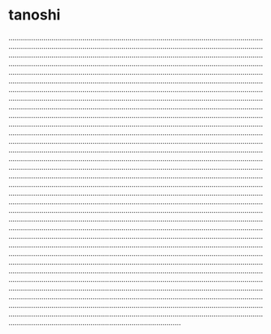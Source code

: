 # tanoshi

................................................................................................................................................................................................................................................................................................................................................................................................................................................................................................................................................................................................................................................................................................................................................................................................................................................................................................................................................................................................................................................................................................................................................................................................................................................................................................................................................................................................................................................................................................................................................................................................................................................................................................................................................................................................................................................................................................................................................................................................................................................................................................................................................................................................................................................................................................................................................................................................................................................................................................................................................................................................................................................................................................................................................................................................................................................................................................................................................................................................................................................................................................................................................................................................................................................................................................................................................................................................................................................................................................................................................................................................................................................................................................................................................................................................................................................................................................................................................................................................................................................................................................................................................................................................................................................................................................................................................